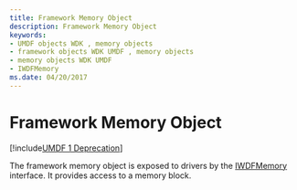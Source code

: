 ```yaml
---
title: Framework Memory Object
description: Framework Memory Object
keywords:
- UMDF objects WDK , memory objects
- framework objects WDK UMDF , memory objects
- memory objects WDK UMDF
- IWDFMemory
ms.date: 04/20/2017
---
```


# Framework Memory Object


[!include[UMDF 1 Deprecation](../includes/umdf-1-deprecation.md)]

The framework memory object is exposed to drivers by the [IWDFMemory](/windows-hardware/drivers/ddi/wudfddi/nn-wudfddi-iwdfmemory) interface. It provides access to a memory block.

 

